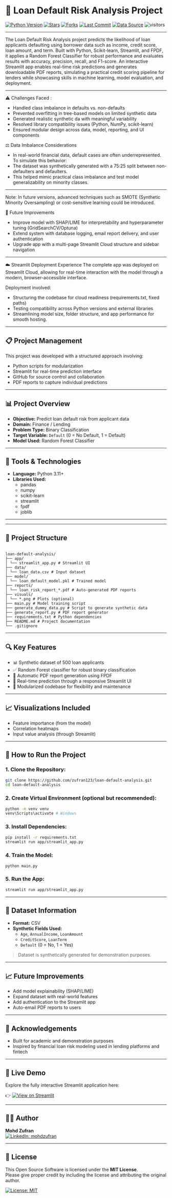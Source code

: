 # 🔁 Loan Default Risk Analysis Project

[![Python Version](https://img.shields.io/badge/python-3.11%2B-blue.svg)](https://www.python.org/)
[![Stars](https://img.shields.io/github/stars/zufran123/loan-default-analysis.svg?style=social)](https://github.com/zufran123/loan-default-analysis/stargazers)
[![Forks](https://img.shields.io/github/forks/zufran123/loan-default-analysis.svg?style=social)](https://github.com/zufran123/loan-default-analysis/network/members)
[![Last Commit](https://img.shields.io/github/last-commit/zufran123/loan-default-analysis.svg)](https://github.com/zufran123/loan-default-analysis/commits/main)
[![Data Source](https://img.shields.io/badge/Data-Kaggle-blue?style=flat)](https://www.kaggle.com/)
![visitors](https://visitor-badge.laobi.icu/badge?page_id=zufran123.e-learning-analysis)

---
The Loan Default Risk Analysis project predicts the likelihood of loan applicants defaulting using borrower data such as income, credit score, loan amount, and term. Built with Python, Scikit-learn, Streamlit, and FPDF, it applies a Random Forest Classifier for robust performance and evaluates results with accuracy, precision, recall, and F1-score. An interactive Streamlit app enables real-time risk predictions and generates downloadable PDF reports, simulating a practical credit scoring pipeline for lenders while showcasing skills in machine learning, model evaluation, and deployment.

---

⚠️ Challenges Faced :
- Handled class imbalance in defaults vs. non-defaults
- Prevented overfitting in tree-based models on limited synthetic data
- Generated realistic synthetic da with meaningful variability
- Resolved library compatibility issues (Python, NumPy, scikit-learn)
- Ensured modular design across data, model, reporting, and UI components

⚖️ Data Imbalance Considerations
- In real-world financial data, default cases are often underrepresented. To simulate this behavior:
- The dataset was synthetically generated with a 75:25 split between non-defaulters and defaulters.
- This helped mimic practical class imbalance and test model generalizability on minority classes.

---

Note: In future versions, advanced techniques such as SMOTE (Synthetic Minority Oversampling) or cost-sensitive learning could be introduced.

🚀 Future Improvements
- Improve model with SHAP/LIME for interpretability and hyperparameter tuning (GridSearchCV/Optuna)
- Extend system with database logging, email report delivery, and user authentication
- Upgrade app with a multi-page Streamlit Cloud structure and sidebar navigation

---

☁️ Streamlit Deployment Experience
The complete app was deployed on Streamlit Cloud, allowing for real-time interaction with the model through a modern, browser-accessible interface.

Deployment involved:

- Structuring the codebase for cloud readiness (requirements.txt, fixed paths)
- Testing compatibility across Python versions and external libraries
- Streamlining model size, folder structure, and app performance for smooth hosting.

---

## 📋 Project Management

This project was developed with a structured approach involving:

- Python scripts for modularization
- Streamlit for real-time prediction interface
- GitHub for source control and collaboration
- PDF reports to capture individual predictions

---

## 📊 Project Overview

- **Objective:** Predict loan default risk from applicant data
- **Domain:** Finance / Lending
- **Problem Type:** Binary Classification
- **Target Variable:** `Default` (0 = No Default, 1 = Default)
- **Model Used:** Random Forest Classifier

---

## 🧰 Tools & Technologies

- **Language:** Python 3.11+
- **Libraries Used:**
  - pandas
  - numpy
  - scikit-learn
  - streamlit
  - fpdf
  - joblib

---

---

## 📁 Project Structure

```

loan-default-analysis/
├── app/
│ └── streamlit_app.py # Streamlit UI
├── data/
│ └── loan_data.csv # Input dataset
├── model/
│ └── loan_default_model.pkl # Trained model
├── reports/
│ └── loan_risk_report_*.pdf # Auto-generated PDF reports
├── visuals/
│ └── *.png # Plots (optional)
├── main.py # Model training script
├── generate_dummy_data.py # Script to generate synthetic data
├── generate_report.py # PDF report generator
├── requirements.txt # Python dependencies
├── README.md # Project documentation
└── .gitignore
```


---

## 🔍 Key Features

- 📊 Synthetic dataset of 500 loan applicants
- ✅ Random Forest classifier for robust binary classification
- 📄 Automatic PDF report generation using FPDF
- 🧠 Real-time prediction through a responsive Streamlit UI
- 💾 Modularized codebase for flexibility and maintenance

---

## 📈 Visualizations Included

- Feature importance (from the model)
- Correlation heatmaps
- Input value analysis (through Streamlit)

---

## 🚀 How to Run the Project

### 1. Clone the Repository:

```bash
git clone https://github.com/zufran123/loan-default-analysis.git
cd loan-default-analysis
```
### 2. Create Virtual Environment (optional but recommended):

```bash
python -m venv venv
venv\Scripts\activate # Windows
```
### 3. Install Dependencies:

```bash
pip install -r requirements.txt
streamlit run app/streamlit_app.py
```
### 4. Train the Model:

```bash
python main.py
```
### 5. Run the App:

```bash
streamlit run app/streamlit_app.py
```

---

## 📂 Dataset Information

- **Format:** CSV
- **Synthetic Fields Used:**
  - `Age`, `AnnualIncome`, `LoanAmount`
  - `CreditScore`, `LoanTerm`
  - `Default` (0 = No, 1 = Yes)

> Dataset is synthetically generated for demonstration purposes.

---

## 📈 Future Improvements

- Add model explainability (SHAP/LIME)
- Expand dataset with real-world features
- Add authentication to the Streamlit app
- Auto-email PDF reports to users

---

## 🙌 Acknowledgements

- Built for academic and demonstration purposes
- Inspired by financial loan risk modeling used in lending platforms and fintech

---

## 🚀 Live Demo

Explore the fully interactive Streamlit application here:

👉 [![View on Streamlit](https://static.streamlit.io/badges/streamlit_badge_black_white.svg)](https://loan-default-analysis-9j2xbauaxybjictfznm4cm.streamlit.app)

---

## 👨‍💻 Author

**Mohd Zufran**  
 [![LinkedIn: mohdzufran](https://img.shields.io/badge/LinkedIn-mohdzufran-blue?style=flat-square&logo=linkedin)](https://linkedin.com/in/mohdzufran)

---

## 📄 License

This Open Source Software is licensed under the **MIT License**.  
Please give proper credit by including the license and attributing the original author.

 [![License: MIT](https://img.shields.io/badge/License-MIT-yellow.svg)](https://opensource.org/licenses/MIT)
